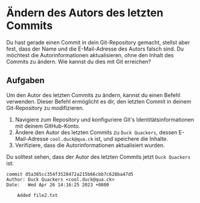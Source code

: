 # Ändern des Autors des letzten Commits

Du hast gerade einen Commit in dein Git-Repository gemacht, stellst aber fest, dass der Name und die E-Mail-Adresse des Autors falsch sind. Du möchtest die Autorinformationen aktualisieren, ohne den Inhalt des Commits zu ändern. Wie kannst du dies mit Git erreichen?

## Aufgaben

Um den Autor des letzten Commits zu ändern, kannst du einen Befehl verwenden. Dieser Befehl ermöglicht es dir, den letzten Commit in deinem Git-Repository zu modifizieren.

1. Navigiere zum Repository und konfiguriere Git's Identitätsinformationen mit deinem GitHub-Konto.
2. Ändere den Autor des letzten Commits zu `Duck Quackers`, dessen E-Mail-Adresse `cool.duck@qua.ck` ist, und speichere die Inhalte.
3. Verifiziere, dass die Autorinformationen aktualisiert wurden.

Du solltest sehen, dass der Autor des letzten Commits jetzt `Duck Quackers` ist:

```shell
commit d5a385cc354f3528472a215b66cbb7c628ba47d5
Author: Duck Quackers <cool.duck@qua.ck>
Date:   Wed Apr 26 14:16:25 2023 +0800

    Added file2.txt
```
